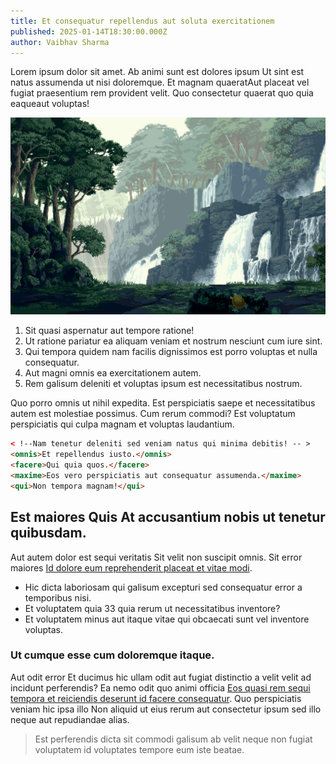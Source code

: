 ```yaml
---
title: Et consequatur repellendus aut soluta exercitationem
published: 2025-01-14T18:30:00.000Z
author: Vaibhav Sharma
---
```


Lorem ipsum dolor sit amet. Ab animi sunt est dolores ipsum Ut sint est natus assumenda ut nisi doloremque. Et magnam quaeratAut placeat vel fugiat praesentium rem provident velit. Quo consectetur quaerat quo quia eaqueaut voluptas!

![Fangorn Forest](/src/assets/media/bLxcjh3.png "Fangorn Forest")

1. Sit quasi aspernatur aut tempore ratione!
2. Ut ratione pariatur ea aliquam veniam et nostrum nesciunt cum iure sint.
3. Qui tempora quidem nam facilis dignissimos est porro voluptas et nulla consequatur.
4. Aut magni omnis ea exercitationem autem.
5. Rem galisum deleniti et voluptas ipsum est necessitatibus nostrum.

Quo porro omnis ut nihil expedita. Est perspiciatis saepe et necessitatibus autem est molestiae possimus. Cum rerum commodi? Est voluptatum perspiciatis qui culpa magnam et voluptas laudantium.

```html
< !--Nam tenetur deleniti sed veniam natus qui minima debitis! -- >
<omnis>Et repellendus iusto.</omnis>
<facere>Qui quia quos.</facere>
<maxime>Eos vero perspiciatis aut consequatur assumenda.</maxime>
<qui>Non tempora magnam!</qui>
```

## Est maiores Quis At accusantium nobis ut tenetur quibusdam.

Aut autem dolor est sequi veritatis Sit velit non suscipit omnis. Sit error maiores [Id dolore eum reprehenderit placeat et vitae modi](https://www.loremipzum.com/).

* Hic dicta laboriosam qui galisum excepturi sed consequatur error a temporibus nisi.
* Et voluptatem quia 33 quia rerum ut necessitatibus inventore?
* Et voluptatem minus aut itaque vitae qui obcaecati sunt vel inventore voluptas.

### Ut cumque esse cum doloremque itaque.

Aut odit error Et ducimus hic ullam odit aut fugiat distinctio a velit velit ad incidunt perferendis? Ea nemo odit quo animi officia [Eos quasi rem sequi tempora et reiciendis deserunt id facere consequatur](https://www.loremipzum.com/). Quo perspiciatis veniam hic ipsa illo Non aliquid ut eius rerum aut consectetur ipsum sed illo neque aut repudiandae alias.

> Est perferendis dicta sit commodi galisum ab velit neque non fugiat voluptatem id voluptates tempore eum iste beatae.
